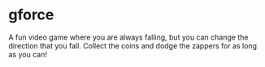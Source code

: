 # gforce
A fun video game where you are always falling, but you can change the direction that you fall. Collect the coins and dodge the zappers for as long as you can!
